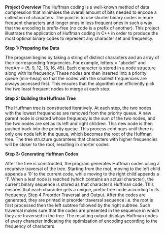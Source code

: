 **Project Overview**
The Huffman coding is a well-known method of data compression that minimises the overall amount of bits needed to encode a collection of characters. The point is to use shorter binary codes in more frequent characters and longer ones in less frequent ones in such a way that the encoding is prefix-free (no code is a prefix of another). This project illustrates the application of Huffman coding in C++ in order to produce the most optimal binary codes to represent any character set and frequency.

**Step 1: Preparing the Data**

The program begins by taking a string of distinct characters and an array of their corresponding frequencies. For example, letters = "abcdef" and freqArr = {5, 9, 12, 13, 16, 45}. Each character is stored in a node structure along with its frequency. These nodes are then inserted into a priority queue (min-heap) so that the nodes with the smallest frequencies are always accessed first. This ensures that the algorithm can efficiently pick the two least frequent nodes to merge at each step.

**Step 2: Building the Huffman Tree**

The Huffman tree is constructed iteratively. At each step, the two nodes with the lowest frequencies are removed from the priority queue. A new parent node is created whose frequency is the sum of the two nodes, and the two nodes are set as its left and right children. This new node is then pushed back into the priority queue. This process continues until there is only one node left in the queue, which becomes the root of the Huffman tree. The tree structure guarantees that characters with higher frequencies will be closer to the root, resulting in shorter codes.

**Step 3: Generating Huffman Codes**

After the tree is constructed, the program generates Huffman codes using a recursive traversal of the tree. Starting from the root, moving to the left child appends a ‘0’ to the current code, while moving to the right child appends a ‘1’. When a leaf node is reached (which contains an actual character), the current binary sequence is stored as that character’s Huffman code. This ensures that each character gets a unique, prefix-free code according to its frequency.
Step 4 Preorder Traversal and Output.
After the codes are generated, they are printed in preorder traversal sequence i.e. the root is first processed then the left subtree followed by the right subtree. Such traversal makes sure that the codes are presented in the sequence in which they are traversed in the tree. The resulting output displays Huffman codes of every character indicating the optimization of encoding according to the frequency of characters.

